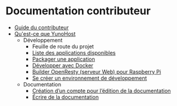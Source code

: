 # Documentation contributeur

* [Guide du contributeur](/contribute_fr)
* [Qu'est-ce que YunoHost](/whatsyunohost_fr)
    * Développement
        * <a hrafe='https://dev.yunohost.org/projects/yunohost/roadmap' target='_BLANK'>Feuille de route du projet</a>
        * [Liste des applications disponibles](/apps_fr)
        * [Packager une application](/packaging_apps_fr)
        * [Développer avec Docker](/docker_fr)
        * [Builder OpenResty (serveur Web) pour Raspberry Pi](/build_openresty_fr)
        * [Se créer un environnement de développement](/dev_fr)
    * Documentation
       * [Création d’un compte pour l’édition de la documentation](/accounting_fr)
       * [Écrire de la documentation](/write_documentation_fr)